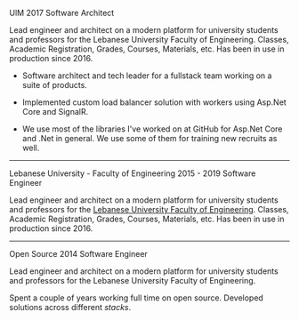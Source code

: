 UlM
2017
Software Architect

Lead engineer and architect on a modern platform for university students and professors for the Lebanese University Faculty of Engineering. Classes, Academic Registration, Grades, Courses, Materials, etc. Has been in use in production since 2016.

- Software architect and tech leader for a fullstack team working on a suite of products.

- Implemented custom load balancer solution with workers using Asp.Net Core and SignalR.

- We use most of the libraries I've worked on at GitHub for Asp.Net Core and .Net in general. We use some of them for training new recruits as well.

---

Lebanese University - Faculty of Engineering
2015 - 2019
Software Engineer

Lead engineer and architect on a modern platform for university students and professors for the [Lebanese University Faculty of Engineering](http://www.ulfg.ul.edu.lb/). Classes, Academic Registration, Grades, Courses, Materials, etc. Has been in use in production since 2016.

---

Open Source
2014
Software Engineer

Lead engineer and architect on a modern platform for university students and professors for the Lebanese University Faculty of Engineering.

Spent a couple of years working full time on open source. Developed solutions across different _stacks_.
